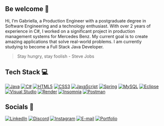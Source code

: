 ## Be welcome :high_brightness:
Hi, I’m Gabriella, a Production Engineer with a postgraduate degree in Software Engineering and a technology enthusiast. With over 2 years of experience in C#, I worked on a significant project in production management systems for Mercedes Benz. My current goal is to create amazing applications that solve real-world problems. I am currently studying to become a Full Stack Java Developer.

> Stay hungry, stay foolish - Steve Jobs

## Tech Stack :computer: 
[![Java](https://img.shields.io/badge/java-%23ED8B00.svg?style=for-the-badge&logo=openjdk&logoColor=white)](https://docs.oracle.com/en/java/) [![C#](https://img.shields.io/badge/c%23-%23239120.svg?style=for-the-badge&logo=csharp&logoColor=white)](https://learn.microsoft.com/en-us/dotnet/csharp/) [![HTML5](https://img.shields.io/badge/html5-%23E34F26.svg?style=for-the-badge&logo=html5&logoColor=white)](https://developer.mozilla.org/en-US/docs/Web/HTML) [![CSS3](https://img.shields.io/badge/css3-%231572B6.svg?style=for-the-badge&logo=css3&logoColor=white)](https://developer.mozilla.org/en-US/docs/Web/CSS) [![JavaScript](https://img.shields.io/badge/javascript-%23323330.svg?style=for-the-badge&logo=javascript&logoColor=%23F7DF1E)](https://developer.mozilla.org/en-US/docs/Web/JavaScript) [![Spring](https://img.shields.io/badge/spring-%236DB33F.svg?style=for-the-badge&logo=spring&logoColor=white)](https://docs.spring.io/spring-framework/reference/index.html) [![MySQL](https://img.shields.io/badge/mysql-4479A1.svg?style=for-the-badge&logo=mysql&logoColor=white)](https://dev.mysql.com/doc/) [![Eclipse](https://img.shields.io/badge/Eclipse-FE7A16.svg?style=for-the-badge&logo=Eclipse&logoColor=white)](https://help.eclipse.org/latest/index.jsp) [![Visual Studio](https://img.shields.io/badge/Visual%20Studio-5C2D91.svg?style=for-the-badge&logo=visual-studio&logoColor=white)](https://learn.microsoft.com/en-us/visualstudio/windows/?view=vs-2022) [![Render](https://img.shields.io/badge/Render-%46E3B7.svg?style=for-the-badge&logo=render&logoColor=white)](https://docs.render.com/) [![Insomnia](https://img.shields.io/badge/Insomnia-black?style=for-the-badge&logo=insomnia&logoColor=5849BE)](https://docs.insomnia.rest/) [![Postman](https://img.shields.io/badge/Postman-FF6C37?style=for-the-badge&logo=postman&logoColor=white)](https://learning.postman.com/docs/introduction/overview/)

## Socials :iphone:
[![LinkedIn](https://img.shields.io/badge/LinkedIn-0077B5?style=for-the-badge&logo=linkedin&logoColor=white)](https://www.linkedin.com/in/gabriella-jacubavicius/)
[![Discord](https://img.shields.io/badge/Discord-7289DA?style=for-the-badge&logo=discord&logoColor=white)](https://discord.com/channels/jacubavicius/)
[![Instagram](https://img.shields.io/badge/-Instagram-%23E4405F?style=for-the-badge&logo=instagram&logoColor=white)](https://www.instagram.com/gabirux_/)
[![E-mail](https://img.shields.io/badge/-Email-000?style=for-the-badge&logo=microsoft-outlook&logoColor=007BFF)](mailto:gabriella_jacubavicius@hotmail.com)
[![Portfolio](https://img.shields.io/badge/Portfolio-FF5722?style=for-the-badge&logo=todoist&logoColor=white)](https://seulink.com)
